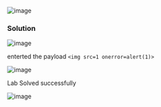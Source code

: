 ![image](https://github.com/RahulMMenon011/PortSwigger_Labs/assets/140642506/bf6500d2-01cb-4cc4-bea7-a466d825e506)

### Solution

![image](https://github.com/RahulMMenon011/PortSwigger_Labs/assets/140642506/b976d759-b56a-49f4-897b-ad2affc667d8)

enterted the payload `<img src=1 onerror=alert(1)>`

![image](https://github.com/RahulMMenon011/PortSwigger_Labs/assets/140642506/620d4fc3-d207-427f-9f6e-a45d2d7f0550)

Lab Solved successfully

![image](https://github.com/RahulMMenon011/PortSwigger_Labs/assets/140642506/2a35cdee-9511-4555-bc53-86123ccd0539)
